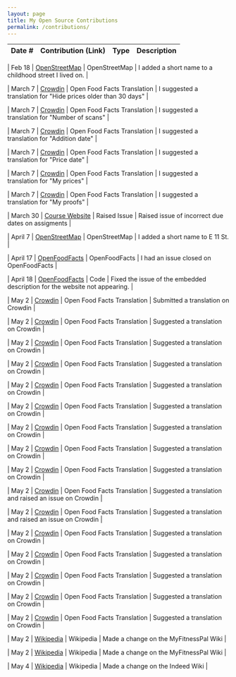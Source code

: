 ```yaml
---
layout: page
title: My Open Source Contributions
permalink: /contributions/
---
```


<!--
Type of the contribution should be "Wikipedia edit", "OpenStreet Map feature", "Documentation", "Course website", "Blog",
"Browser Add-on", etc.

The description should include a brief summary of what you did.

The link should bring us to a public page that shows your contribution. 

Replace the first row with your own contribution. 

-->





| Date #       | Contribution (Link)  | Type  | Description |
|---|:---|:---|:---|

| Feb 18  | [OpenStreetMap](https://www.openstreetmap.org/user/Josckar/history#map=18/40.63638/-73.89667) | OpenStreetMap | I added a short name to a childhood street I lived on. |

| March 7 | [Crowdin](https://crowdin.com/editor/openfoodfacts/3544/en-es?view=comfortable&filter=basic&value=0#247820)  | Open Food Facts Translation | I suggested a translation for "Hide prices older than 30 days" |

| March 7 | [Crowdin](https://crowdin.com/editor/openfoodfacts/3544/en-es?view=comfortable&filter=basic&value=0#247822)  | Open Food Facts Translation | I suggested a translation for "Number of scans" |

| March 7 | [Crowdin](https://crowdin.com/editor/openfoodfacts/3544/en-es?view=comfortable&filter=basic&value=0#247828)  | Open Food Facts Translation | I suggested a translation for "Addition date" |

| March 7 | [Crowdin](https://crowdin.com/editor/openfoodfacts/3544/en-es?view=comfortable&filter=basic&value=0#247830)  | Open Food Facts Translation | I suggested a translation for "Price date" |

| March 7 | [Crowdin](https://crowdin.com/editor/openfoodfacts/3544/en-es?view=comfortable&filter=basic&value=0#246940)  | Open Food Facts Translation | I suggested a translation for "My prices" |

| March 7 | [Crowdin](https://crowdin.com/editor/openfoodfacts/3544/en-es?view=comfortable&filter=basic&value=0#246948)  | Open Food Facts Translation | I suggested a translation for "My proofs" |

| March 30 | [Course Website](https://github.com/joannakl/ossd/issues/107#event-12548067897) | Raised Issue | Raised issue of incorrect due dates on assigments |

|  April 7   | [OpenStreetMap](https://www.openstreetmap.org/changeset/149711586#map=19/40.72512/-73.97387)  | OpenStreetMap | I added a short name to E 11 St. |

| April 17 | [OpenFoodFacts](https://github.com/openfoodfacts/openfoodfacts-server/issues/9321) | OpenFoodFacts | I had an issue closed on OpenFoodFacts |

|  April 18  | [OpenFoodFacts](https://github.com/openfoodfacts/openfoodfacts-server/pull/10143#issuecomment-2063429653)  |  Code  | Fixed the issue of the embedded description for the website not appearing. |

| May 2 | [Crowdin](https://crowdin.com/editor/openfoodfacts/2865/en-es?view=comfortable&filter=basic&value=0#q=216029) | Open Food Facts Translation | Submitted a translation on Crowdin | 

| May 2 | [Crowdin](https://crowdin.com/editor/openfoodfacts/2891/en-es?view=comfortable#217159) | Open Food Facts Translation | Suggested a translation on Crowdin | 

| May 2 | [Crowdin](https://crowdin.com/editor/openfoodfacts/2891/en-es?view=comfortable#217213) | Open Food Facts Translation | Suggested a translation on Crowdin | 

| May 2 | [Crowdin](https://crowdin.com/editor/openfoodfacts/2891/en-es?view=comfortable#217219) | Open Food Facts Translation | Suggested a translation on Crowdin | 

| May 2 | [Crowdin](https://crowdin.com/editor/openfoodfacts/2891/en-es?view=comfortable#217239) | Open Food Facts Translation | Suggested a translation on Crowdin | 

| May 2 | [Crowdin](https://crowdin.com/editor/openfoodfacts/2891/en-es?view=comfortable&filter=basic&value=0#217243) | Open Food Facts Translation | Suggested a translation on Crowdin | 

| May 2 | [Crowdin](https://crowdin.com/editor/openfoodfacts/2891/en-es?view=comfortable#217259) | Open Food Facts Translation | Suggested a translation on Crowdin | 

| May 2 | [Crowdin](https://crowdin.com/editor/openfoodfacts/2891/en-es?view=comfortable#217287) | Open Food Facts Translation | Suggested a translation on Crowdin | 

| May 2 | [Crowdin](https://crowdin.com/editor/openfoodfacts/2891/en-es?view=comfortable#217289) | Open Food Facts Translation | Suggested a translation on Crowdin | 

| May 2 | [Crowdin](https://crowdin.com/editor/openfoodfacts/2891/en-es?view=comfortable#217291) | Open Food Facts Translation | Suggested a translation and raised an issue on Crowdin | 

| May 2 | [Crowdin](https://crowdin.com/editor/openfoodfacts/2891/en-es?view=comfortable&filter=basic&value=0#217293) | Open Food Facts Translation | Suggested a translation and raised an issue on Crowdin | 

| May 2 | [Crowdin](https://crowdin.com/editor/openfoodfacts/2891/en-es?view=comfortable#217295) | Open Food Facts Translation | Suggested a translation on Crowdin | 

| May 2 | [Crowdin](https://crowdin.com/editor/openfoodfacts/2891/en-es?view=comfortable#217297) | Open Food Facts Translation | Suggested a translation on Crowdin | 

| May 2 | [Crowdin](https://crowdin.com/editor/openfoodfacts/2891/en-es?view=comfortable&filter=basic&value=0#217323 ) | Open Food Facts Translation | Suggested a translation on Crowdin | 

| May 2 | [Crowdin](https://crowdin.com/editor/openfoodfacts/2891/en-es?view=comfortable#217313) | Open Food Facts Translation | Suggested a translation on Crowdin | 

| May 2 | [Crowdin](https://crowdin.com/editor/openfoodfacts/2891/en-es?view=comfortable#217319) | Open Food Facts Translation | Suggested a translation on Crowdin | 

| May 2 | [Wikipedia](https://en.wikipedia.org/w/index.php?title=MyFitnessPal&diff=prev&oldid=1221941731) | Wikipedia | Made a change on the MyFitnessPal Wiki |

| May 2 | [Wikipedia](https://en.wikipedia.org/w/index.php?title=MyFitnessPal&diff=prev&oldid=1221942363) | Wikipedia | Made a change on the MyFitnessPal Wiki |

| May 4 | [Wikipedia](https://en.wikipedia.org/w/index.php?title=Indeed&diff=prev&oldid=1222189842) | Wikipedia | Made a change on the Indeed Wiki |